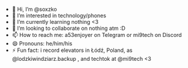 - 👋 Hi, I’m @soxzko
- 👀 I’m interested in technology/phones
- 🌱 I’m currently learning nothing <3
- 💞️ I’m looking to collaborate on nothing atm :D
- 📫 How to reach me: a53enjoyer on Telegram or mi9tech on Discord
- 😄 Pronouns: he/him/his
- ⚡ Fun fact: i record elevators in Łódź, Poland, as @lodzkiwindziarz.backup , and techtok at @mi9tech <3

<!---
soxzko/soxzko is a ✨ special ✨ repository because its `README.md` (this file) appears on your GitHub profile.
You can click the Preview link to take a look at your changes.
--->
